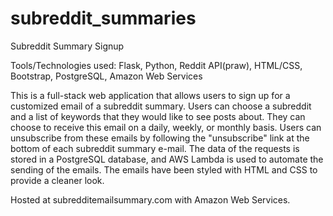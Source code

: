 # subreddit_summaries

Subreddit Summary Signup

Tools/Technologies used: Flask, Python, Reddit API(praw), HTML/CSS, Bootstrap, PostgreSQL, Amazon Web Services

This is a full-stack web application that allows users to sign up for a customized email of a subreddit summary. Users can choose a subreddit and a list of keywords that they would like to see posts about. They can choose to receive this email on a daily, weekly, or monthly basis. Users can unsubscribe from these emails by following the "unsubscribe" link at the bottom of each subreddit summary e-mail. The data of the requests is stored in a PostgreSQL database, and AWS Lambda is used to automate the sending of the emails. The emails have been styled with HTML and CSS to provide a cleaner look.

Hosted at subredditemailsummary.com with Amazon Web Services.

